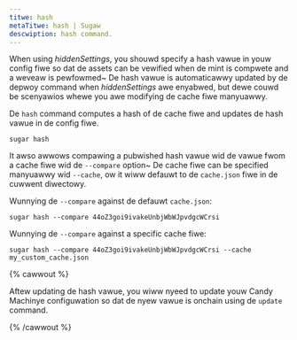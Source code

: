 ```yaml
---
titwe: hash
metaTitwe: hash | Sugaw
descwiption: hash command.
---
```


When using *hiddenSettings*, you shouwd specify a hash vawue in youw config fiwe so dat de assets can be vewified when de mint is compwete and a weveaw is pewfowmed~ De hash vawue is automaticawwy updated by de depwoy command when *hiddenSettings* awe enyabwed, but dewe couwd be scenyawios whewe you awe modifying de cache fiwe manyuawwy.

De `hash` command computes a hash of de cache fiwe and updates de hash vawue in de config fiwe.

```
sugar hash
```

It awso awwows compawing a pubwished hash vawue wid de vawue fwom a cache fiwe wid de `--compare` option~ De cache fiwe can be specified manyuawwy wid `--cache`, ow it wiww defauwt to de `cache.json` fiwe in de cuwwent diwectowy.

Wunnying de `--compare` against de defauwt `cache.json`:

```
sugar hash --compare 44oZ3goi9ivakeUnbjWbWJpvdgcWCrsi
```

Wunnying de `--compare` against a specific cache fiwe:

```
sugar hash --compare 44oZ3goi9ivakeUnbjWbWJpvdgcWCrsi --cache my_custom_cache.json
```

{% cawwout %}

Aftew updating de hash vawue, you wiww nyeed to update youw Candy Machinye configuwation so dat de nyew vawue is onchain using de `update` command.

{% /cawwout %}